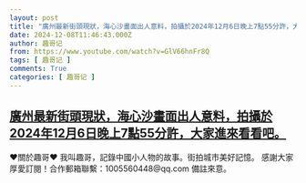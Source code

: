 ```yaml
---
layout: post
title: "廣州最新街頭現狀，海心沙畫面出人意料，拍攝於2024年12月6日晚上7點55分許，大家進來看看吧。"
date: 2024-12-08T11:46:43.000Z
author: 趣哥记
from: https://www.youtube.com/watch?v=GlV66hnFr8Q
tags: [ 趣哥记 ]
comments: True
categories: [ 趣哥记 ]
---
```

<!--1733658403000-->
[廣州最新街頭現狀，海心沙畫面出人意料，拍攝於2024年12月6日晚上7點55分許，大家進來看看吧。](https://www.youtube.com/watch?v=GlV66hnFr8Q)
------

<div>
♥關於趣哥♥  我叫趣哥，記錄中國小人物的故事。街拍城市美好記憶。  感謝大家厚愛訂閱！合作郵箱聯繫：1005560448@qq.com 備註來意。
</div>
